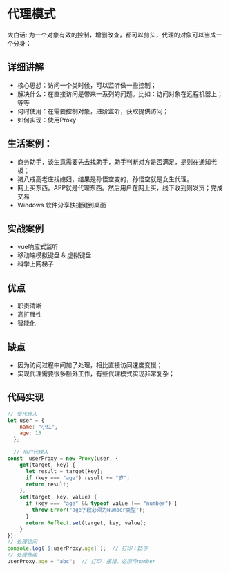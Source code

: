 # 代理模式
大白话: 为一个对象有效的控制，增删改查，都可以剪头，代理的对象可以当成一个分身；

## 详细讲解
* 核心思想：访问一个类时候，可以监听做一些控制；
* 解决什么：在直接访问是带来一系列的问题。比如：访问对象在远程机器上；等等
* 何时使用：在需要控制对象，进阶监听，获取提供访问；
* 如何实现：使用Proxy


## 生活案例：
* 商务助手，谈生意需要先去找助手，助手判断对方是否满足，是则在通知老板；
* 猪八戒高老庄找媳妇，结果是孙悟空变的，孙悟空就是女生代理。
* 网上买东西。APP就是代理东西。然后用户在网上买，线下收到则发货；完成交易
* Windows 软件分享快捷键到桌面

## 实战案例
* vue响应式监听
* 移动端模拟键盘 & 虚拟键盘
* 科学上网梯子


## 优点
* 职责清晰
* 高扩展性
* 智能化

## 缺点
* 因为访问过程中间加了处理，相比直接访问速度变慢；
* 实现代理需要很多额外工作，有些代理模式实现非常复杂；

## 代码实现
```js
// 受代理人
let user = {
    name: "小红",
    age: 15
  };

  // 用户代理人
const  userProxy = new Proxy(user, {
    get(target, key) {
      let result = target[key];
      if (key === "age") result += "岁";
      return result;
    },
    set(target, key, value) {
      if (key === "age" && typeof value !== "number") {
        throw Error("age字段必须为Number类型");
      }
      return Reflect.set(target, key, value);
    }
});
// 处理访问
console.log(`${userProxy.age}`);  // 打印：15岁
// 处理修改
userProxy.age = "abc";  // 打印：报错。必须传number
```